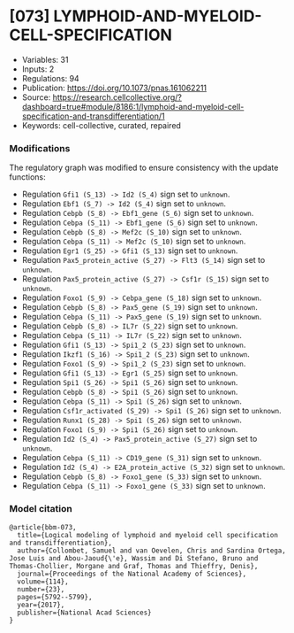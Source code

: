 # \[073\] LYMPHOID-AND-MYELOID-CELL-SPECIFICATION

 - Variables: 31
 - Inputs: 2
 - Regulations: 94
 - Publication: https://doi.org/10.1073/pnas.161062211
 - Source: https://research.cellcollective.org/?dashboard=true#module/8186:1/lymphoid-and-myeloid-cell-specification-and-transdifferentiation/1
 - Keywords: cell-collective, curated, repaired


### Modifications

The regulatory graph was modified to ensure consistency with the update functions:

 - Regulation `Gfi1 (S_13) -> Id2 (S_4)` sign set to `unknown`.
 - Regulation `Ebf1 (S_7) -> Id2 (S_4)` sign set to `unknown`.
 - Regulation `Cebpb (S_8) -> Ebf1_gene (S_6)` sign set to `unknown`.
 - Regulation `Cebpa (S_11) -> Ebf1_gene (S_6)` sign set to `unknown`.
 - Regulation `Cebpb (S_8) -> Mef2c (S_10)` sign set to `unknown`.
 - Regulation `Cebpa (S_11) -> Mef2c (S_10)` sign set to `unknown`.
 - Regulation `Egr1 (S_25) -> Gfi1 (S_13)` sign set to `unknown`.
 - Regulation `Pax5_protein_active (S_27) -> Flt3 (S_14)` sign set to `unknown`.
 - Regulation `Pax5_protein_active (S_27) -> Csf1r (S_15)` sign set to `unknown`.
 - Regulation `Foxo1 (S_9) -> Cebpa_gene (S_18)` sign set to `unknown`.
 - Regulation `Cebpb (S_8) -> Pax5_gene (S_19)` sign set to `unknown`.
 - Regulation `Cebpa (S_11) -> Pax5_gene (S_19)` sign set to `unknown`.
 - Regulation `Cebpb (S_8) -> IL7r (S_22)` sign set to `unknown`.
 - Regulation `Cebpa (S_11) -> IL7r (S_22)` sign set to `unknown`.
 - Regulation `Gfi1 (S_13) -> Spi1_2 (S_23)` sign set to `unknown`.
 - Regulation `Ikzf1 (S_16) -> Spi1_2 (S_23)` sign set to `unknown`.
 - Regulation `Foxo1 (S_9) -> Spi1_2 (S_23)` sign set to `unknown`.
 - Regulation `Gfi1 (S_13) -> Egr1 (S_25)` sign set to `unknown`.
 - Regulation `Spi1 (S_26) -> Spi1 (S_26)` sign set to `unknown`.
 - Regulation `Cebpb (S_8) -> Spi1 (S_26)` sign set to `unknown`.
 - Regulation `Cebpa (S_11) -> Spi1 (S_26)` sign set to `unknown`.
 - Regulation `Csf1r_activated (S_29) -> Spi1 (S_26)` sign set to `unknown`.
 - Regulation `Runx1 (S_28) -> Spi1 (S_26)` sign set to `unknown`.
 - Regulation `Foxo1 (S_9) -> Spi1 (S_26)` sign set to `unknown`.
 - Regulation `Id2 (S_4) -> Pax5_protein_active (S_27)` sign set to `unknown`.
 - Regulation `Cebpa (S_11) -> CD19_gene (S_31)` sign set to `unknown`.
 - Regulation `Id2 (S_4) -> E2A_protein_active (S_32)` sign set to `unknown`.
 - Regulation `Cebpb (S_8) -> Foxo1_gene (S_33)` sign set to `unknown`.
 - Regulation `Cebpa (S_11) -> Foxo1_gene (S_33)` sign set to `unknown`.


### Model citation

```
@article{bbm-073,
  title={Logical modeling of lymphoid and myeloid cell specification and transdifferentiation},
  author={Collombet, Samuel and van Oevelen, Chris and Sardina Ortega, Jose Luis and Abou-Jaoud{\'e}, Wassim and Di Stefano, Bruno and Thomas-Chollier, Morgane and Graf, Thomas and Thieffry, Denis},
  journal={Proceedings of the National Academy of Sciences},
  volume={114},
  number={23},
  pages={5792--5799},
  year={2017},
  publisher={National Acad Sciences}
}

```

